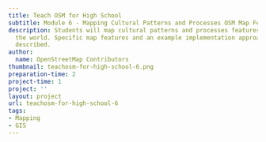 ```yaml
---
title: Teach OSM for High School
subtitle: Module 6 - Mapping Cultural Patterns and Processes OSM Map Features
description: Students will map cultural patterns and processes features anywhere in
  the world. Specific map features and an example implementation approach will be
  described.
author:
  name: OpenStreetMap Contributors
thumbnail: teachosm-for-high-school-6.png
preparation-time: 2
project-time: 1
project: ''
layout: project
url: teachosm-for-high-school-6
tags:
- Mapping
- GIS
---
```


